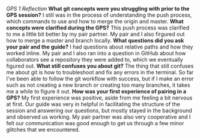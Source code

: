 *GPS 1 Reflection*
**What git concepts were you struggling with prior to the GPS session?**
I still was in the process of understanding the push process, which commands to use and how to merge the origin and master.
**What concepts were clarified during the GPS?**
This push process was clarified to me a little bit better by my pair partner. My pair and I also firgured out how to merge a master and branch locally.
**What questions did you ask your pair and the guide?**
I had questions about relative paths and how they worked inline. My pair and I also ran into a question in GitHub about how collaborators see a repository they were added to, which we eventually figured out.
**What still confuses you about git?**
The thing that still confuses me about git is how to troubleshoot and fix any errors in the terminal. So far I've been able to follow the git workflow with success, but if I make an error such as not creating a new branch or creating too many branches, it takes me a while to figure it out.
**How was your first experience of pairing in a GPS?**
My first experience was positive, aside from me feeling a bit nervous at first. Our guide was very in helpful in facilitating the structure of the session and answering our questions, but mostly stayed in the background and observed us working. My pair partner was also very cooperative and I felt our communication was good enough to get us through a few minor glitches that we encountered.